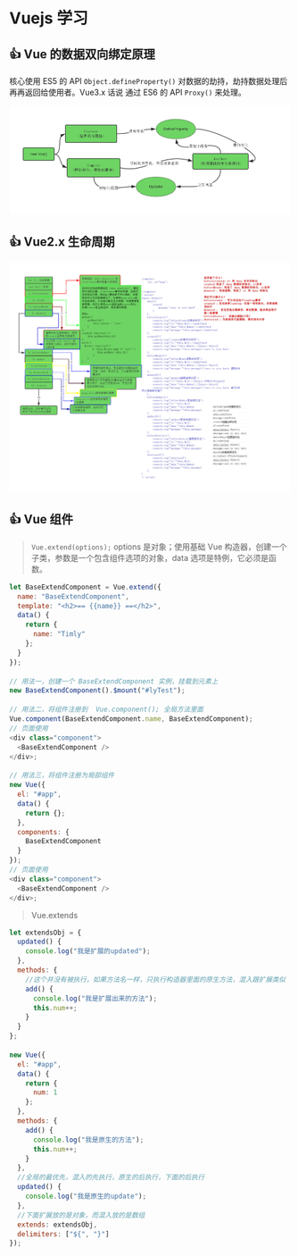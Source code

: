 # Vuejs 学习

## :+1: Vue 的数据双向绑定原理

核心使用 ES5 的 API `Object.defineProperty()` 对数据的劫持，劫持数据处理后再再返回给使用者。Vue3.x 话说 通过 ES6 的 API `Proxy()` 来处理。

![vue 数据双向绑定原理](./vue数据双向绑定原理.png "vue 数据双向绑定原理")

## :+1: Vue2.x 生命周期

![Vue2的生命周期](./Vue2的生命周期.png "Vue2的生命周期")

## :+1: Vue 组件

> `Vue.extend(options);` options 是对象；使用基础 Vue 构造器，创建一个子类，参数是一个包含组件选项的对象，data 选项是特例，它必须是函数。

```javascript
let BaseExtendComponent = Vue.extend({
  name: "BaseExtendComponent",
  template: "<h2>== {{name}} ==</h2>",
  data() {
    return {
      name: "Timly"
    };
  }
});

// 用法一，创建一个 BaseExtendComponent 实例，挂载到元素上
new BaseExtendComponent().$mount("#lyTest");

// 用法二，将组件注册到  Vue.component(); 全局方法里面
Vue.component(BaseExtendComponent.name, BaseExtendComponent);
// 页面使用
<div class="component">
  <BaseExtendComponent />
</div>;

// 用法三，将组件注册为局部组件
new Vue({
  el: "#app",
  data() {
    return {};
  },
  components: {
    BaseExtendComponent
  }
});
// 页面使用
<div class="component">
  <BaseExtendComponent />
</div>;
```

> Vue.extends

```javascript
let extendsObj = {
  updated() {
    console.log("我是扩展的updated");
  },
  methods: {
    //这个并没有被执行，如果方法名一样，只执行构造器里面的原生方法，混入跟扩展类似
    add() {
      console.log("我是扩展出来的方法");
      this.num++;
    }
  }
};

new Vue({
  el: "#app",
  data() {
    return {
      num: 1
    };
  },
  methods: {
    add() {
      console.log("我是原生的方法");
      this.num++;
    }
  },
  //全局的最优先，混入的先执行，原生的后执行，下面的后执行
  updated() {
    console.log("我是原生的update");
  },
  //下面扩展放的是对象，而混入放的是数组
  extends: extendsObj,
  delimiters: ["${", "}"]
});
```
